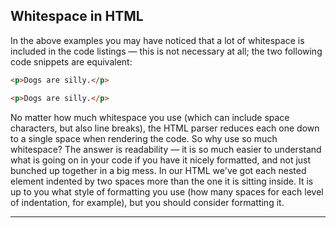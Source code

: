 ## Whitespace in HTML

In the above examples you may have noticed that a lot of whitespace is included in the code listings — this is not necessary at all; the two following code snippets are equivalent:

```html
<p>Dogs are silly.</p>

<p>Dogs are silly.</p>
```

No matter how much whitespace you use (which can include space characters, but also line breaks), the HTML parser reduces each one down to a single space when rendering the code. So why use so much whitespace? The answer is readability — it is so much easier to understand what is going on in your code if you have it nicely formatted, and not just bunched up together in a big mess. In our HTML we've got each nested element indented by two spaces more than the one it is sitting inside. It is up to you what style of formatting you use (how many spaces for each level of indentation, for example), but you should consider formatting it.

---
